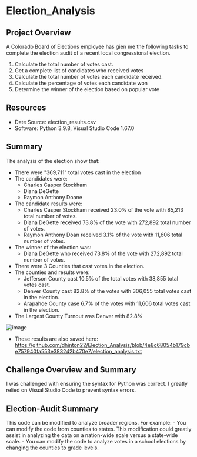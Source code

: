 # Election_Analysis

## Project Overview
A Colorado Board of Elections employee has gien me the following tasks to complete the election audit of a recent local congressional election.

1. Calculate the total number of votes cast.
2. Get a complete list of candidates who received votes
3. Calculate the total number of votes each candidate received. 
4. Calculate the percentage of votes each candidate won
5. Determine the winner of the election based on popular vote

## Resources
- Date Source: election_results.csv
- Software: Python 3.9.8, Visual Studio Code 1.67.0

## Summary
The analysis of the election show that:
- There were "369,711" total votes cast in the election
- The candidates were:
    - Charles Casper Stockham
    - Diana DeGette
    - Raymon Anthony Doane
- The candidate results were:
    - Charles Casper Stockham received 23.0% of the vote with 85,213 total number of votes.
    - Diana DeGette received 73.8% of the vote with 272,892 total number of votes.
    - Raymon Anthony Doan received 3.1% of the vote with 11,606 total number of votes.
- The winner of the election was: 
    - Diana DeGette who received 73.8% of the vote with 272,892 total number of votes.
- There were 3 Counties that cast votes in the election. 
- The counties and results were:
    - Jefferson County cast 10.5% of the total votes with 38,855 total votes cast.
    - Denver County cast 82.8% of the votes with 306,055 total votes cast in the election.
    - Arapahoe County case 6.7% of the votes with 11,606 total votes cast in the election. 
- The Largest County Turnout was Denver with 82.8%    

![image](https://user-images.githubusercontent.com/103547108/167306495-64271f25-bcef-47d8-8e80-930d4b3d3129.png)

 - These results are also saved here: https://github.com/dhinton22/Election_Analysis/blob/4e8c68054b179cbe757940fa553e383242b470e7/election_analysis.txt

## Challenge Overview and Summary
I was challenged with ensuring the syntax for Python was correct. I greatly relied on Visual Studio Code to prevent syntax errors. 

## Election-Audit Summary
This code can be modified to analyze broader regions. For example:
    - You can modify the code from counties to states. This modification could greatly assist in analyzing the data on a nation-wide scale versus a state-wide scale. 
    - You can modify the code to analyze votes in a school elections by changing the counties to grade levels. 
